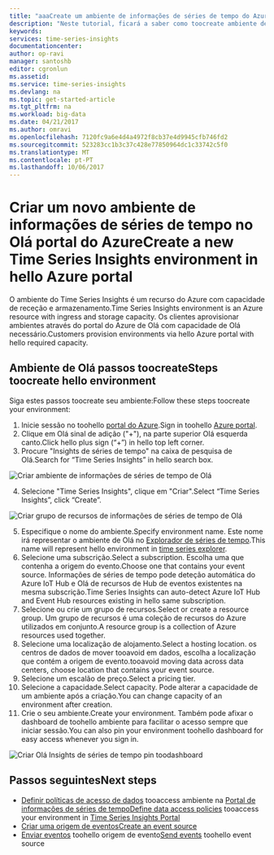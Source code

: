 ```yaml
---
title: "aaaCreate um ambiente de informações de séries de tempo do Azure | Microsoft Docs"
description: "Neste tutorial, ficará a saber como toocreate ambiente de séries de tempo, ligue-a origem de evento tooan e pronto tooanalyze os dados de eventos em minutos."
keywords: 
services: time-series-insights
documentationcenter: 
author: op-ravi
manager: santoshb
editor: cgronlun
ms.assetid: 
ms.service: time-series-insights
ms.devlang: na
ms.topic: get-started-article
ms.tgt_pltfrm: na
ms.workload: big-data
ms.date: 04/21/2017
ms.author: omravi
ms.openlocfilehash: 7120fc9a6e4d4a4972f8cb37e4d9945cfb746fd2
ms.sourcegitcommit: 523283cc1b3c37c428e77850964dc1c33742c5f0
ms.translationtype: MT
ms.contentlocale: pt-PT
ms.lasthandoff: 10/06/2017
---
```

# <a name="create-a-new-time-series-insights-environment-in-hello-azure-portal"></a><span data-ttu-id="b2af7-103">Criar um novo ambiente de informações de séries de tempo no Olá portal do Azure</span><span class="sxs-lookup"><span data-stu-id="b2af7-103">Create a new Time Series Insights environment in hello Azure portal</span></span>

<span data-ttu-id="b2af7-104">O ambiente do Time Series Insights é um recurso do Azure com capacidade de receção e armazenamento.</span><span class="sxs-lookup"><span data-stu-id="b2af7-104">Time Series Insights environment is an Azure resource with ingress and storage capacity.</span></span> <span data-ttu-id="b2af7-105">Os clientes aprovisionar ambientes através do portal do Azure de Olá com capacidade de Olá necessário.</span><span class="sxs-lookup"><span data-stu-id="b2af7-105">Customers provision environments via hello Azure portal with hello required capacity.</span></span>

## <a name="steps-toocreate-hello-environment"></a><span data-ttu-id="b2af7-106">Ambiente de Olá passos toocreate</span><span class="sxs-lookup"><span data-stu-id="b2af7-106">Steps toocreate hello environment</span></span>

<span data-ttu-id="b2af7-107">Siga estes passos toocreate seu ambiente:</span><span class="sxs-lookup"><span data-stu-id="b2af7-107">Follow these steps toocreate your environment:</span></span>

1.  <span data-ttu-id="b2af7-108">Inicie sessão no toohello [portal do Azure](https://portal.azure.com).</span><span class="sxs-lookup"><span data-stu-id="b2af7-108">Sign in toohello [Azure portal](https://portal.azure.com).</span></span>
2.  <span data-ttu-id="b2af7-109">Clique em Olá sinal de adição ("+"), na parte superior Olá esquerda canto.</span><span class="sxs-lookup"><span data-stu-id="b2af7-109">Click hello plus sign (“+”) in hello top left corner.</span></span>
3.  <span data-ttu-id="b2af7-110">Procure "Insights de séries de tempo" na caixa de pesquisa de Olá.</span><span class="sxs-lookup"><span data-stu-id="b2af7-110">Search for “Time Series Insights” in hello search box.</span></span>

  ![Criar ambiente de informações de séries de tempo de Olá](media/get-started/getstarted-create-environment1.png)

4.  <span data-ttu-id="b2af7-112">Selecione "Time Series Insights", clique em "Criar".</span><span class="sxs-lookup"><span data-stu-id="b2af7-112">Select “Time Series Insights”, click “Create”.</span></span>

  ![Criar grupo de recursos de informações de séries de tempo de Olá](media/get-started/getstarted-create-environment2.png)

5.  <span data-ttu-id="b2af7-114">Especifique o nome do ambiente.</span><span class="sxs-lookup"><span data-stu-id="b2af7-114">Specify environment name.</span></span> <span data-ttu-id="b2af7-115">Este nome irá representar o ambiente de Olá no [Explorador de séries de tempo](https://insights.timeseries.azure.com).</span><span class="sxs-lookup"><span data-stu-id="b2af7-115">This name will represent hello environment in [time series explorer](https://insights.timeseries.azure.com).</span></span>
6.  <span data-ttu-id="b2af7-116">Selecione uma subscrição.</span><span class="sxs-lookup"><span data-stu-id="b2af7-116">Select a subscription.</span></span> <span data-ttu-id="b2af7-117">Escolha uma que contenha a origem do evento.</span><span class="sxs-lookup"><span data-stu-id="b2af7-117">Choose one that contains your event source.</span></span> <span data-ttu-id="b2af7-118">Informações de séries de tempo pode deteção automática do Azure IoT Hub e Olá de recursos de Hub de eventos existentes na mesma subscrição.</span><span class="sxs-lookup"><span data-stu-id="b2af7-118">Time Series Insights can auto-detect Azure IoT Hub and Event Hub resources existing in hello same subscription.</span></span>
7.  <span data-ttu-id="b2af7-119">Selecione ou crie um grupo de recursos.</span><span class="sxs-lookup"><span data-stu-id="b2af7-119">Select or create a resource group.</span></span> <span data-ttu-id="b2af7-120">Um grupo de recursos é uma coleção de recursos do Azure utilizados em conjunto.</span><span class="sxs-lookup"><span data-stu-id="b2af7-120">A resource group is a collection of Azure resources used together.</span></span>
8.  <span data-ttu-id="b2af7-121">Selecione uma localização de alojamento.</span><span class="sxs-lookup"><span data-stu-id="b2af7-121">Select a hosting location.</span></span> <span data-ttu-id="b2af7-122">os centros de dados de mover tooavoid em dados, escolha a localização que contém a origem de evento.</span><span class="sxs-lookup"><span data-stu-id="b2af7-122">tooavoid moving data across data centers, choose location that contains your event source.</span></span>
9.  <span data-ttu-id="b2af7-123">Selecione um escalão de preço.</span><span class="sxs-lookup"><span data-stu-id="b2af7-123">Select a pricing tier.</span></span>
10. <span data-ttu-id="b2af7-124">Selecione a capacidade.</span><span class="sxs-lookup"><span data-stu-id="b2af7-124">Select capacity.</span></span> <span data-ttu-id="b2af7-125">Pode alterar a capacidade de um ambiente após a criação.</span><span class="sxs-lookup"><span data-stu-id="b2af7-125">You can change capacity of an environment after creation.</span></span>
11. <span data-ttu-id="b2af7-126">Crie o seu ambiente.</span><span class="sxs-lookup"><span data-stu-id="b2af7-126">Create your environment.</span></span> <span data-ttu-id="b2af7-127">Também pode afixar o dashboard de toohello ambiente para facilitar o acesso sempre que iniciar sessão.</span><span class="sxs-lookup"><span data-stu-id="b2af7-127">You can also pin your environment toohello dashboard for easy access whenever you sign in.</span></span>

  ![Criar Olá Insights de séries de tempo pin toodashboard](media/get-started/getstarted-create-environment3.png)

## <a name="next-steps"></a><span data-ttu-id="b2af7-129">Passos seguintes</span><span class="sxs-lookup"><span data-stu-id="b2af7-129">Next steps</span></span>

* <span data-ttu-id="b2af7-130">[Definir políticas de acesso de dados](time-series-insights-data-access.md) tooaccess ambiente na [Portal de informações de séries de tempo](https://insights.timeseries.azure.com)</span><span class="sxs-lookup"><span data-stu-id="b2af7-130">[Define data access policies](time-series-insights-data-access.md) tooaccess your environment in [Time Series Insights Portal](https://insights.timeseries.azure.com)</span></span>
* [<span data-ttu-id="b2af7-131">Criar uma origem de eventos</span><span class="sxs-lookup"><span data-stu-id="b2af7-131">Create an event source</span></span>](time-series-insights-add-event-source.md)
* <span data-ttu-id="b2af7-132">[Enviar eventos](time-series-insights-send-events.md) toohello origem de evento</span><span class="sxs-lookup"><span data-stu-id="b2af7-132">[Send events](time-series-insights-send-events.md) toohello event source</span></span>
